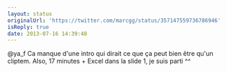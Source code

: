 ```yaml
---
layout: status
originalUrl: 'https://twitter.com/marcgg/status/357147559736786946'
isReply: true
date: 2013-07-16 14:39:48
---
```


@ya_f Ca manque d'une intro qui dirait ce que ça peut bien être qu'un cliptem. Also, 17 minutes + Excel dans la slide 1, je suis parti ^^
